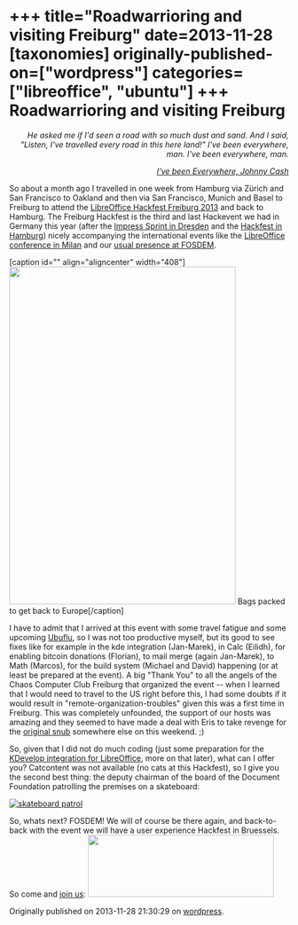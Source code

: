 +++
title="Roadwarrioring and visiting Freiburg"
date=2013-11-28
[taxonomies]
originally-published-on=["wordpress"]
categories=["libreoffice", "ubuntu"]
+++
Roadwarrioring and visiting Freiburg
====================================

<p style="text-align:right;"><em>He asked me if I'd seen a road with so much dust and sand.</em>
<em> And I said, "Listen, I've travelled every road in this here land!"</em>
<em> I've been everywhere, man.</em>
<em> I've been everywhere, man.</em></p>
<p style="text-align:right;"><a href="https://www.youtube.com/watch?v=MmFN9C9PVpg"><em>I've been Everywhere, Johnny Cash</em></a></p>
<p style="text-align:left;">So about a month ago I travelled in one week from Hamburg via Zürich and San Francisco to Oakland and then via San Francisco, Munich and Basel to Freiburg to attend the <a href="https://wiki.documentfoundation.org/Hackfest/Freiburg2013">LibreOffice Hackfest Freiburg 2013</a> and back to Hamburg. The Freiburg Hackfest is the third and last Hackevent we had in Germany this year (after the <a href="https://wiki.documentfoundation.org/Marketing/Events/ImpressSprint2013">Impress Sprint in Dresden</a> and the <a href="http://erack.org/blog/archives/28-LibreOffice-Hamburg-Hackfest-Retrospective.html">Hackfest in Hamburg</a>) nicely accompanying the international events like the <a href="http://conference.libreoffice.org/2013/en">LibreOffice conference in Milan</a> and our <a href="https://wiki.documentfoundation.org/Marketing/Events/Fosdem2013">usual presence at FOSDEM</a>.</p>


[caption id="" align="aligncenter" width="408"]<img alt="" src="https://lh5.googleusercontent.com/-kgOiqMr2pKc/UnMn8RkKUoI/AAAAAAAABTA/u0tDBZVYJBM/w408-h609-no/DSC07171rot.JPG" width="408" height="609" /> Bags packed to get back to Europe[/caption]
<p style="text-align:left;">I have to admit that I arrived at this event with some travel fatigue and some upcoming <a href="https://twitter.com/search?q=ubuflu&amp;src=typd">Ubuflu</a>, so I was not too productive myself, but its good to see fixes like for example in the kde integration (Jan-Marek), in Calc (Eilidh), for enabling bitcoin donations (Florian), to mail merge (again Jan-Marek), to Math (Marcos), for the build system (Michael and David) happening (or at least be prepared at the event). A big "Thank You" to all the angels of the Chaos Computer Club Freiburg that organized the event -- when I learned that I would need to travel to the US right before this, I had some doubts if it would result in "remote-organization-troubles" given this was a first time in Freiburg. This was completely unfounded, the support of our hosts was amazing and they seemed to have made a deal with Eris to take revenge for the <a href="https://en.wikipedia.org/wiki/Discordianism#Original_Snub">original snub</a> somewhere else on this weekend. ;)</p>
<p style="text-align:left;">So, given that I did not do much coding (just some preparation for the <a href="http://nabble.documentfoundation.org/Building-LibreOffice-from-an-IDE-td4083960.html">KDevelop integration for LibreOffice</a>, more on that later), what can I offer you? Catcontent was not available (no cats at this Hackfest), so I give you the second best thing: the deputy chairman of the board of the Document Foundation patrolling the premises on a skateboard:</p>
<a href="/static/img/wp/2013/11/animated.gif"><img alt="skateboard patrol" src="/static/img/wp/2013/11/animated.gif" /></a>

So, whats next? FOSDEM! We will of course be there again, and back-to-back with the event we will have a user experience Hackfest in Bruessels. So come and <a href="https://wiki.documentfoundation.org/Hackfest/FOSDEM2014">join us</a>:
<a href="https://wiki.documentfoundation.org/Hackfest/FOSDEM2014"><img src="https://wiki.documentfoundation.org/images/thumb/d/d5/BrusselsUXHackfest2014.png/335px-BrusselsUXHackfest2014.png" width="335" height="112" class="alignnone" /></a>

Originally published on 2013-11-28 21:30:29 on [wordpress](https://skyfromme.wordpress.com/2013/11/28/roadwarrioring-and-visiting-freiburg/).
